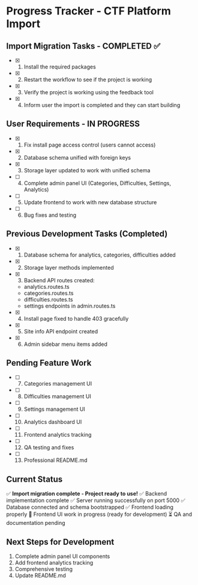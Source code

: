 # Progress Tracker - CTF Platform Import

## Import Migration Tasks - COMPLETED ✅
- [x] 1. Install the required packages
- [x] 2. Restart the workflow to see if the project is working
- [x] 3. Verify the project is working using the feedback tool
- [x] 4. Inform user the import is completed and they can start building

## User Requirements - IN PROGRESS
- [x] 1. Fix install page access control (users cannot access)
- [x] 2. Database schema unified with foreign keys
- [x] 3. Storage layer updated to work with unified schema
- [ ] 4. Complete admin panel UI (Categories, Difficulties, Settings, Analytics)
- [ ] 5. Update frontend to work with new database structure
- [ ] 6. Bug fixes and testing

## Previous Development Tasks (Completed)
- [x] 1. Database schema for analytics, categories, difficulties added
- [x] 2. Storage layer methods implemented
- [x] 3. Backend API routes created:
  - analytics.routes.ts
  - categories.routes.ts
  - difficulties.routes.ts
  - settings endpoints in admin.routes.ts
- [x] 4. Install page fixed to handle 403 gracefully
- [x] 5. Site info API endpoint created
- [x] 6. Admin sidebar menu items added

## Pending Feature Work
- [ ] 7. Categories management UI
- [ ] 8. Difficulties management UI
- [ ] 9. Settings management UI
- [ ] 10. Analytics dashboard UI
- [ ] 11. Frontend analytics tracking
- [ ] 12. QA testing and fixes
- [ ] 13. Professional README.md

## Current Status
✅ **Import migration complete - Project ready to use!**
✅ Backend implementation complete
✅ Server running successfully on port 5000
✅ Database connected and schema bootstrapped
✅ Frontend loading properly
🚧 Frontend UI work in progress (ready for development)
⏳ QA and documentation pending

## Next Steps for Development
1. Complete admin panel UI components
2. Add frontend analytics tracking
3. Comprehensive testing
4. Update README.md
